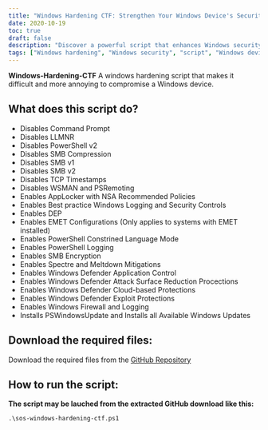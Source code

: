 ```yaml
---
title: "Windows Hardening CTF: Strengthen Your Windows Device's Security for Capture the Flag Events"
date: 2020-10-19
toc: true
draft: false
description: "Discover a powerful script that enhances Windows security by implementing various hardening measures to deter compromise."
tags: ["Windows hardening", "Windows security", "script", "Windows device", "command prompt", "LLMNR", "PowerShell", "SMB", "TCP timestamps", "AppLocker", "Windows logging", "DEP", "EMET configurations", "PowerShell constrained language mode", "SMB encryption", "Spectre and Meltdown mitigations", "Windows Defender", "Windows Firewall", "PSWindowsUpdate", "Windows updates", "hardening script", "NSA Recommended Policies", "Windows Logging and Security Controls", "Windows Defender Application Control", "Windows Defender Attack Surface Reduction Procections", "Windows Defender Cloud-based Protections", "Windows Defender Exploit Protections", "PSWindowsUpdate installation", "Windows device security enhancement", "Windows hardening measures", "strengthen Windows security"]
---
```


**Windows-Hardening-CTF**
A windows hardening script that makes it difficult and more annoying to compromise a Windows device.

## What does this script do?
- Disables Command Prompt
- Disables LLMNR
- Disables PowerShell v2
- Disables SMB Compression
- Disables SMB v1
- Disables SMB v2
- Disables TCP Timestamps
- Disables WSMAN and PSRemoting
- Enables AppLocker with NSA Recommended Policies
- Enables Best practice Windows Logging and Security Controls
- Enables DEP
- Enables EMET Configurations (Only applies to systems with EMET installed)
- Enables PowerShell Constrined Language Mode
- Enables PowerShell Logging
- Enables SMB Encryption
- Enables Spectre and Meltdown Mitigations
- Enables Windows Defender Application Control
- Enables Windows Defender Attack Surface Reduction Procections
- Enables Windows Defender Cloud-based Protections
- Enables Windows Defender Exploit Protections
- Enables Windows Firewall and Logging
- Installs PSWindowsUpdate and Installs all Available Windows Updates

## Download the required files:

Download the required files from the [GitHub Repository](https://github.com/simeononsecurity/Windows-Hardening-CTF)

## How to run the script:

**The script may be lauched from the extracted GitHub download like this:**
```
.\sos-windows-hardening-ctf.ps1
```
